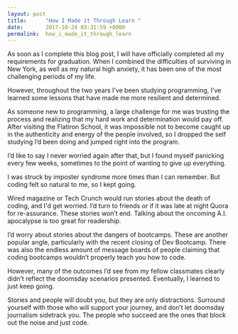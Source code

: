 ```yaml
---
layout: post
title:      "How I Made it Through Learn "
date:       2017-10-24 03:31:59 +0000
permalink:  how_i_made_it_through_learn
---
```



As soon as I complete this blog post, I will have officially completed all my requirements for graduation. When I combined the difficulties of surviving in New York, as well as my natural high anxiety, it has been one of the most challenging periods of my life. 

However, throughout the two years I’ve been studying programming, I’ve learned some lessons that have made me more resilient and determined.  

As someone new to programming, a large challenge for me was trusting the process and realizing that my hard work and determination would pay off. After visiting the Flatiron School, it was impossible not to become caught up in the authenticity and energy of the people involved, so I dropped the self studying I’d been doing and jumped right into the program. 

I’d like to say I never worried again after that, but I found myself panicking every few weeks, sometimes to the point of wanting to give up everything. 

I was struck by imposter syndrome more times than I can remember. But coding felt so natural to me, so I kept going.  

Wired magazine or Tech Crunch would run stories about the death of coding, and I'd get worried. I’d turn to friends or if it was late at night Quora for re-assurance.  These stories won’t end. Talking about the oncoming A.I. apocalypse is too great for readership. 

I’d worry about stories about the dangers of bootcamps. These are another popular angle, particularly with the recent closing of Dev Bootcamp. There was also the endless amount of message boards of people claiming that coding bootcamps wouldn’t properly teach you how to code.

However, many of the outcomes I’d see from my fellow classmates clearly didn’t reflect the doomsday scenarios presented. Eventually, I learned to just keep going. 

Stories and people will doubt you, but they are only distractions. Surround yourself with those who will support your journey, and don’t let doomsday journalism sidetrack you. The people who succeed are the ones that block out the noise and just code.    

